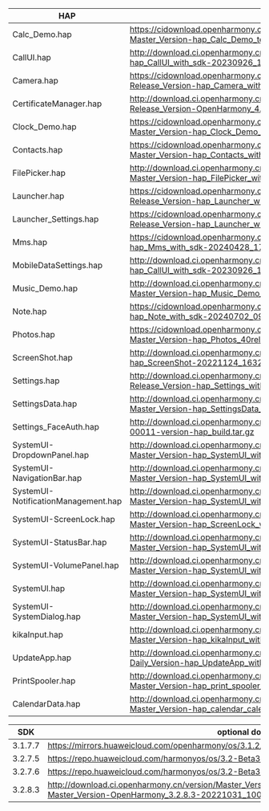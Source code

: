 | HAP | permanent archive addresses |
| - | - |
| Calc_Demo.hap | https://cidownload.openharmony.cn/version/Master_Version/hap_Calc_Demo_test_with_sdk/20240702_093643/version-Master_Version-hap_Calc_Demo_test_with_sdk-20240702_093643-hap_Calc_Demo_test_with_sdk.tar.gz |
| CallUI.hap | http://download.ci.openharmony.cn/version/Master_Version/hap_CallUI_with_sdk/20230926_101412/version-Master_Version-hap_CallUI_with_sdk-20230926_101412-hap_CallUI_with_sdk.tar.gz |
| Camera.hap | https://cidownload.openharmony.cn/version/Release_Version/hap_Camera_with_sdk/20240304_200418/version-Release_Version-hap_Camera_with_sdk-20240304_200418-hap_Camera_with_sdk.tar.gz |
| CertificateManager.hap | http://download.ci.openharmony.cn/version/Release_Version/OpenHarmony_4.0.10.13/20231027_173431/version-Release_Version-OpenHarmony_4.0.10.13-20231027_173431-hap_CertificateManager_with_sdk.tar.gz |
| Clock_Demo.hap | https://cidownload.openharmony.cn/version/Master_Version/hap_Clock_Demo_with_sdk/20240305_190818/version-Master_Version-hap_Clock_Demo_with_sdk-20240305_190818-hap_Clock_Demo_with_sdk.tar.gz |
| Contacts.hap | https://cidownload.openharmony.cn/version/Master_Version/hap_Contacts_with_sdk/20240619_195741/version-Master_Version-hap_Contacts_with_sdk-20240619_195741-hap_Contacts_with_sdk.tar.gz |
| FilePicker.hap | http://download.ci.openharmony.cn/version/Master_Version/hap_FilePicker_with_sdk/20231019_145559/version-Master_Version-hap_FilePicker_with_sdk-20231019_145559-hap_FilePicker_with_sdk.tar.gz |
| Launcher.hap | https://cidownload.openharmony.cn/version/Release_Version/hap_Launcher_with_sdk/20240307_142850/version-Release_Version-hap_Launcher_with_sdk-20240307_142850-hap_Launcher_with_sdk.tar.gz |
| Launcher_Settings.hap | https://cidownload.openharmony.cn/version/Release_Version/hap_Launcher_with_sdk/20240307_142850/version-Release_Version-hap_Launcher_with_sdk-20240307_142850-hap_Launcher_with_sdk.tar.gz |
| Mms.hap | https://cidownload.openharmony.cn/version/Master_Version/hap_Mms_with_sdk/20240428_173849/version-Master_Version-hap_Mms_with_sdk-20240428_173849-hap_Mms_with_sdk.tar.gz |
| MobileDataSettings.hap | http://download.ci.openharmony.cn/version/Master_Version/hap_CallUI_with_sdk/20230926_101412/version-Master_Version-hap_CallUI_with_sdk-20230926_101412-hap_CallUI_with_sdk.tar.gz |
| Music_Demo.hap | http://download.ci.openharmony.cn/version/Master_Version/hap_Music_Demo_with_sdk/20230911_141043/version-Master_Version-hap_Music_Demo_with_sdk-20230911_141043-hap_Music_Demo_with_sdk.tar.gz |
| Note.hap | https://cidownload.openharmony.cn/version/Master_Version/hap_Note_with_sdk/20240702_093843/version-Master_Version-hap_Note_with_sdk-20240702_093843-hap_Note_with_sdk.tar.gz |
| Photos.hap | https://cidownload.openharmony.cn/version/Master_Version/hap_Photos_40release_with_sdk/20240824_092522/version-Master_Version-hap_Photos_40release_with_sdk-20240824_092522-hap_Photos_40release_with_sdk.tar.gz |
| ScreenShot.hap | http://download.ci.openharmony.cn/version/Master_Version/hap_ScreenShot/20221124_163242/version-Master_Version-hap_ScreenShot-20221124_163242-hap_ScreenShot.tar.gz |
| Settings.hap | http://download.ci.openharmony.cn/version/Release_Version/hap_Settings_with_sdk/20240111_142323/version-Release_Version-hap_Settings_with_sdk-20240111_142323-hap_Settings_with_sdk.tar.gz |
| SettingsData.hap | http://download.ci.openharmony.cn/version/Master_Version/hap_SettingsData_with_sdk/20231016_173612/version-Master_Version-hap_SettingsData_with_sdk-20231016_173612-hap_SettingsData_with_sdk.tar.gz |
| Settings_FaceAuth.hap | http://download.ci.openharmony.cn/Artifacts/hap_build/20230424-1-00011/version/Artifacts-hap_build-20230424-1-00011-version-hap_build.tar.gz |
| SystemUI-DropdownPanel.hap | http://download.ci.openharmony.cn/version/Master_Version/hap_SystemUI_with_sdk/20240426_112450/version-Master_Version-hap_SystemUI_with_sdk-20240426_112450-hap_SystemUI_with_sdk.tar.gz |
| SystemUI-NavigationBar.hap | http://download.ci.openharmony.cn/version/Master_Version/hap_SystemUI_with_sdk/20240426_112450/version-Master_Version-hap_SystemUI_with_sdk-20240426_112450-hap_SystemUI_with_sdk.tar.gz |
| SystemUI-NotificationManagement.hap | http://download.ci.openharmony.cn/version/Master_Version/hap_SystemUI_with_sdk/20240426_112450/version-Master_Version-hap_SystemUI_with_sdk-20240426_112450-hap_SystemUI_with_sdk.tar.gz |
| SystemUI-ScreenLock.hap | http://download.ci.openharmony.cn/version/Master_Version/hap_ScreenLock_with_sdk/20231018_172136/version-Master_Version-hap_ScreenLock_with_sdk-20231018_172136-hap_ScreenLock_with_sdk.tar.gz |
| SystemUI-StatusBar.hap | http://download.ci.openharmony.cn/version/Master_Version/hap_SystemUI_with_sdk/20240426_112450/version-Master_Version-hap_SystemUI_with_sdk-20240426_112450-hap_SystemUI_with_sdk.tar.gz |
| SystemUI-VolumePanel.hap | http://download.ci.openharmony.cn/version/Master_Version/hap_SystemUI_with_sdk/20240426_112450/version-Master_Version-hap_SystemUI_with_sdk-20240426_112450-hap_SystemUI_with_sdk.tar.gz |
| SystemUI.hap | http://download.ci.openharmony.cn/version/Master_Version/hap_SystemUI_with_sdk/20240426_112450/version-Master_Version-hap_SystemUI_with_sdk-20240426_112450-hap_SystemUI_with_sdk.tar.gz |
| SystemUI-SystemDialog.hap | http://download.ci.openharmony.cn/version/Master_Version/hap_SystemUI_with_sdk/20240426_112450/version-Master_Version-hap_SystemUI_with_sdk-20240426_112450-hap_SystemUI_with_sdk.tar.gz |
| kikaInput.hap | http://download.ci.openharmony.cn/version/Master_Version/hap_kikaInput_with_sdk/20230926_102115/version-Master_Version-hap_kikaInput_with_sdk-20230926_102115-hap_kikaInput_with_sdk.tar.gz |
| UpdateApp.hap | http://download.ci.openharmony.cn/version/Daily_Version/hap_UpdateApp_with_sdk/20230605_003549/version-Daily_Version-hap_UpdateApp_with_sdk-20230605_003549-hap_UpdateApp_with_sdk.tar.gz |
| PrintSpooler.hap | http://download.ci.openharmony.cn/version/Master_Version/hap_print_spooler_with_sdk/20231031_150845/version-Master_Version-hap_print_spooler_with_sdk-20231031_150845-hap_print_spooler_with_sdk.tar.gz |
| CalendarData.hap | http://download.ci.openharmony.cn/version/Master_Version/hap_calendar_calendardata_with_sdk/20230908_173536/version-Master_Version-hap_calendar_calendardata_with_sdk-20230908_173536-hap_calendar_calendardata_with_sdk.tar.gz

| SDK | optional download urls |
| - | - |
| 3.1.7.7 | https://mirrors.huaweicloud.com/openharmony/os/3.1.2/sdk-patch/ohos-sdk-full.tar.gz |
| 3.2.7.5 | https://repo.huaweicloud.com/harmonyos/os/3.2-Beta3/ohos-sdk-windows_linux-full.tar.gz |
| 3.2.7.6 | https://repo.huaweicloud.com/harmonyos/os/3.2-Beta3/sdk-patch/ohos-sdk-full.tar.gz |
| 3.2.8.3 | http://download.ci.openharmony.cn/version/Master_Version/OpenHarmony_3.2.8.3/20221031_100640/version-Master_Version-OpenHarmony_3.2.8.3-20221031_100640-ohos-sdk-full.tar.gz |
